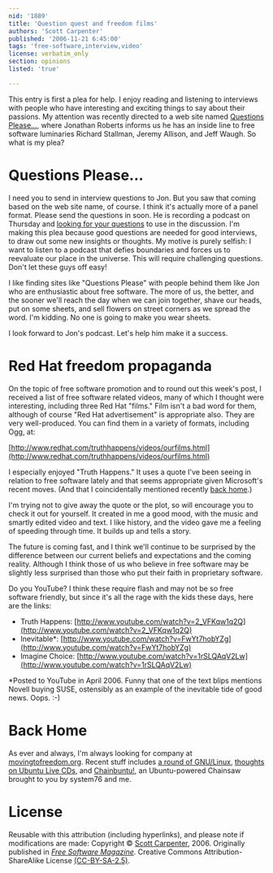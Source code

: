 ```yaml
---
nid: '1889'
title: 'Question quest and freedom films'
authors: 'Scott Carpenter'
published: '2006-11-21 6:45:00'
tags: 'free-software,interview,video'
license: verbatim_only
section: opinions
listed: 'true'

---
```

This entry is first a plea for help.  I enjoy reading and listening to interviews with people who have interesting and exciting things to say about their passions.  My attention was recently directed to a web site named [Questions Please...](http://questionsplease.org/), where Jonathan Roberts informs us he has an inside line to free software luminaries Richard Stallman, Jeremy Allison, and Jeff Waugh.  So what is my plea?


# Questions Please...

I need you to send in interview questions to Jon.  But you saw that coming based on the web site name, of course.  I think it's actually more of a panel format.  Please send the questions in soon.  He is recording a podcast on Thursday and [looking for your questions](mailto:yourquestions@questionsplease.org?subject=Questions) to use in the discussion.  I'm making this plea because good questions are needed for good interviews, to draw out some new insights or thoughts.  My motive is purely selfish: I want to listen to a podcast that defies boundaries and forces us to reevaluate our place in the universe.  This will require challenging questions.  Don't let these guys off easy!

I like finding sites like "Questions Please" with people behind them like Jon who are enthusiastic about free software.  The more of us, the better, and the sooner we'll reach the day when we can join together, shave our heads, put on some sheets, and sell flowers on street corners as we spread the word.  I'm kidding.  No one is going to make you wear sheets.

I look forward to Jon's podcast.  Let's help him make it a success.


# Red Hat freedom propaganda

On the topic of free software promotion and to round out this week's post, I received a list of free software related videos, many of which I thought were interesting, including three Red Hat "films."  Film isn't a bad word for them, although of course "Red Hat advertisement" is appropriate also.  They are very well-produced.  You can find them in a variety of formats, including Ogg, at:

[http://www.redhat.com/truthhappens/videos/ourfilms.html](http://www.redhat.com/truthhappens/videos/ourfilms.html)

I especially enjoyed "Truth Happens."  It uses a quote I've been seeing in relation to free software lately and that seems appropriate given Microsoft's recent moves.  (And that I coincidentally mentioned recently [back home](http://www.movingtofreedom.org/2006/11/18/then-they-fight-you-with-software-patents/).)

I'm trying not to give away the quote or the plot, so will encourage you to check it out for yourself.  It created in me a good mood, with the music and smartly edited video and text.  I like history, and the video gave me a feeling of speeding through time.  It builds up and tells a story.

The future is coming fast, and I think we'll continue to be surprised by the difference between our current beliefs and expectations and the coming reality.  Although I think those of us who believe in free software may be slightly less surprised than those who put their faith in proprietary software.

Do you YouTube?  I think these require flash and may not be so free software friendly, but since it's all the rage with the kids these days, here are the links:


* Truth Happens: [http://www.youtube.com/watch?v=2_VFKqw1q2Q](http://www.youtube.com/watch?v=2_VFKqw1q2Q)
* Inevitable*: [http://www.youtube.com/watch?v=FwYt7hobYZg](http://www.youtube.com/watch?v=FwYt7hobYZg)
* Imagine Choice: [http://www.youtube.com/watch?v=1rSLQAqV2Lw](http://www.youtube.com/watch?v=1rSLQAqV2Lw)

*Posted to YouTube in April 2006.   Funny that one of the text blips mentions Novell buying SUSE, ostensibly as an example of the inevitable tide of good news.  Oops. :-)


# Back Home

As ever and always, I'm always looking for company at [movingtofreedom.org](http://www.movingtofreedom.org/).  Recent stuff includes [a round of GNU/Linux](http://www.movingtofreedom.org/2006/11/11/how-was-your-round-of-gnu-linux-part-1/), [thoughts on Ubuntu Live CDs](http://www.movingtofreedom.org/2006/11/15/ubuntu-xubuntu-gnu-linux-live-cd-run-from-cd/), and [Chainbuntu!](http://www.movingtofreedom.org/2006/11/19/spirit-of-system-76-gnu-linux-hardware/), an Ubuntu-powered Chainsaw brought to you by system76 and me.


# License

Reusable with this attribution (including hyperlinks), and please note if modifications are made: Copyright © [Scott Carpenter](http://www.movingtofreedom.org), 2006. Originally published in _[Free Software Magazine](http://www.freesoftwaremagazine.com/)_. Creative Commons Attribution-ShareAlike License [(CC-BY-SA-2.5)](http://creativecommons.org/licenses/by-sa/2.5).

